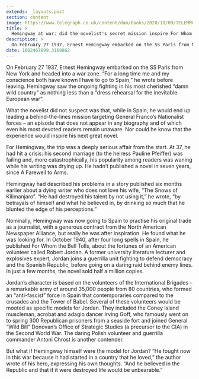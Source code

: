 ```yaml
--- 
extends: _layouts.post 
section: content 
image: https://www.telegraph.co.uk/content/dam/books/2020/10/09/TELEMMGLPICT000241337453_trans_NvBQzQNjv4BqmZdl6WAfafP5Agw6VsmMU9SSJoEIbVhrQCF3hPbmehY.jpeg?impolicy=logo-overlay 
title: > 
  Hemingway at war: did the novelist's secret mission inspire For Whom the Bell Tolls? 
description: > 
  On February 27 1937, Ernest Hemingway embarked on the SS Paris from New York and headed into a war zone.“For a long time me and my conscience both have known I have to go to Spain,” he wrote before leaving.Hemingway saw the ongoing fighting in his most cherished “damn wild country” as nothing less than a “dress rehearsal for the inevitable European war”.In October 1940, after four long spells in Spain, he published For Whom the Bell Tolls, about the fortunes of an American volunteer called Robert Jordan.“He fought now in this war because it had started in a country that he loved,” the author wrote of his hero, expressing his own thoughts. 
date: 1602467899.3168862 
--- 
```

On February 27 1937, Ernest Hemingway embarked on the SS Paris from New York and headed into a war zone. “For a long time me and my conscience both have known I have to go to Spain,” he wrote before leaving. Hemingway saw the ongoing fighting in his most cherished “damn wild country” as nothing less than a “dress rehearsal for the inevitable European war”.

What the novelist did not suspect was that, while in Spain, he would end up leading a behind-the-lines mission targeting General Franco’s Nationalist forces – an episode that does not appear in any biography and of which even his most devoted readers remain unaware. Nor could he know that the experience would inspire his next great novel.

For Hemingway, the trip was a deeply serious affair from the start. At 37, he had hit a crisis: his second marriage (to the heiress Pauline Pfeiffer) was failing and, more catastrophically, his popularity among readers was waning while his writing was drying up. He hadn’t published a novel in seven years, since A Farewell to Arms.

Hemingway had described his problems in a story published six months earlier about a dying writer who does not love his wife, “The Snows of Kilimanjaro”. “He had destroyed his talent by not using it,” he wrote, “by betrayals of himself and what he believed in, by drinking so much that he blunted the edge of his perceptions.”

Nominally, Hemingway was now going to Spain to practise his original trade as a journalist, with a generous contract from the North American Newspaper Alliance, but really he was after inspiration. He found what he was looking for. In October 1940, after four long spells in Spain, he published For Whom the Bell Tolls, about the fortunes of an American volunteer called Robert Jordan. A former university literature lecturer and explosives expert, Jordan joins a guerrilla unit fighting to defend democracy and the Spanish Republic, before going on a daring raid behind enemy lines. In just a few months, the novel sold half a million copies.

Jordan’s character is based on the volunteers of the International Brigades – a remarkable army of around 35,000 people from 80 countries, who formed an “anti-fascist” force in Spain that contemporaries compared to the crusades and the Tower of Babel. Several of these volunteers would be mooted as specific models for Jordan. They included the Coney Island muscleman, acrobat and adagio dancer Irving Goff, who famously went on to spring 300 Republican prisoners from a seaside fort and joined General “Wild Bill” Donovan’s Office of Strategic Studies (a precursor to the CIA) in the Second World War. The daring Polish volunteer and guerrilla commander Antoni Chrost is another contender.

But what if Hemingway himself were the model for Jordan? “He fought now in this war because it had started in a country that he loved,” the author wrote of his hero, expressing his own thoughts. “And he believed in the Republic and that if it were destroyed life would be unbearable.”